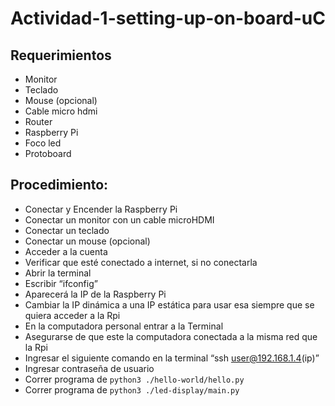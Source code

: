 # Actividad-1-setting-up-on-board-uC

## Requerimientos
- Monitor
- Teclado
- Mouse (opcional)
- Cable micro hdmi
- Router 
- Raspberry Pi
- Foco led 
- Protoboard

## Procedimiento:

- Conectar y Encender la Raspberry Pi
- Conectar un monitor con un cable microHDMI
- Conectar un teclado 
- Conectar un mouse (opcional)
- Acceder a la cuenta 
- Verificar que esté conectado a internet, si no conectarla
- Abrir la terminal 
- Escribir “ifconfig”
- Aparecerá la IP de la Raspberry Pi
- Cambiar la IP dinámica a una IP estática para usar esa siempre que se quiera acceder a la Rpi
- En la computadora personal entrar a la Terminal
- Asegurarse de que este la computadora conectada a la misma red que la Rpi
- Ingresar el siguiente comando en la terminal “ssh user@192.168.1.4(ip)”
- Ingresar contraseña de usuario
- Correr programa de `python3 ./hello-world/hello.py`
- Correr programa de `python3 ./led-display/main.py`
